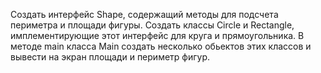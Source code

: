 Создать интерфейс Shape, содержащий методы для подсчета периметра и площади фигуры. Создать классы Circle и Rectangle, имплементирующие этот интерфейс для круга и прямоугольника. В методе main класса Main создать несколько обьектов этих классов и вывести на экран площади и периметр фигур.
